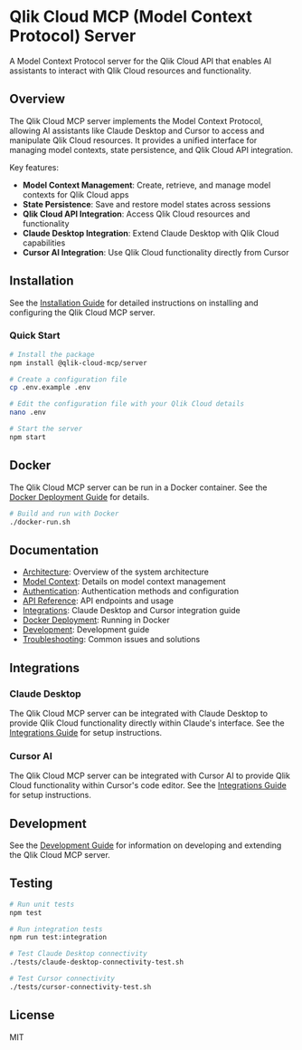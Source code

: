 # Qlik Cloud MCP (Model Context Protocol) Server

A Model Context Protocol server for the Qlik Cloud API that enables AI assistants to interact with Qlik Cloud resources and functionality.

## Overview

The Qlik Cloud MCP server implements the Model Context Protocol, allowing AI assistants like Claude Desktop and Cursor to access and manipulate Qlik Cloud resources. It provides a unified interface for managing model contexts, state persistence, and Qlik Cloud API integration.

Key features:
- **Model Context Management**: Create, retrieve, and manage model contexts for Qlik Cloud apps
- **State Persistence**: Save and restore model states across sessions
- **Qlik Cloud API Integration**: Access Qlik Cloud resources and functionality
- **Claude Desktop Integration**: Extend Claude Desktop with Qlik Cloud capabilities
- **Cursor AI Integration**: Use Qlik Cloud functionality directly from Cursor

## Installation

See the [Installation Guide](./docs/installation.md) for detailed instructions on installing and configuring the Qlik Cloud MCP server.

### Quick Start

```bash
# Install the package
npm install @qlik-cloud-mcp/server

# Create a configuration file
cp .env.example .env

# Edit the configuration file with your Qlik Cloud details
nano .env

# Start the server
npm start
```

## Docker

The Qlik Cloud MCP server can be run in a Docker container. See the [Docker Deployment Guide](./docs/docker-deployment.md) for details.

```bash
# Build and run with Docker
./docker-run.sh
```

## Documentation

- [Architecture](./docs/architecture.md): Overview of the system architecture
- [Model Context](./docs/model-context.md): Details on model context management
- [Authentication](./docs/authentication.md): Authentication methods and configuration
- [API Reference](./docs/api-reference.md): API endpoints and usage
- [Integrations](./docs/integrations.md): Claude Desktop and Cursor integration guide
- [Docker Deployment](./docs/docker-deployment.md): Running in Docker
- [Development](./docs/development.md): Development guide
- [Troubleshooting](./docs/troubleshooting.md): Common issues and solutions

## Integrations

### Claude Desktop

The Qlik Cloud MCP server can be integrated with Claude Desktop to provide Qlik Cloud functionality directly within Claude's interface. See the [Integrations Guide](./docs/integrations.md#claude-desktop-integration) for setup instructions.

### Cursor AI

The Qlik Cloud MCP server can be integrated with Cursor AI to provide Qlik Cloud functionality within Cursor's code editor. See the [Integrations Guide](./docs/integrations.md#cursor-ai-integration) for setup instructions.

## Development

See the [Development Guide](./docs/development.md) for information on developing and extending the Qlik Cloud MCP server.

## Testing

```bash
# Run unit tests
npm test

# Run integration tests
npm run test:integration

# Test Claude Desktop connectivity
./tests/claude-desktop-connectivity-test.sh

# Test Cursor connectivity
./tests/cursor-connectivity-test.sh
```

## License

MIT

